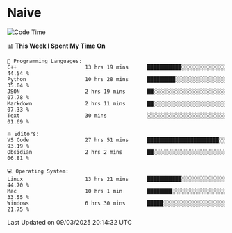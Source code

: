 # Naive
<!-- ## 日拱一卒，功不唐捐 -->
<!-- [![GitHub Streak](https://streak-stats.demolab.com/?user=XiaoXKKK)](https://git.io/streak-stats) -->
<!--START_SECTION:waka-->
![Code Time](http://img.shields.io/badge/Code%20Time-333%20hrs%2010%20mins-blue)

📊 **This Week I Spent My Time On** 

```text
💬 Programming Languages: 
C++                      13 hrs 19 mins      ███████████░░░░░░░░░░░░░░   44.54 % 
Python                   10 hrs 28 mins      █████████░░░░░░░░░░░░░░░░   35.04 % 
JSON                     2 hrs 19 mins       ██░░░░░░░░░░░░░░░░░░░░░░░   07.78 % 
Markdown                 2 hrs 11 mins       ██░░░░░░░░░░░░░░░░░░░░░░░   07.33 % 
Text                     30 mins             ░░░░░░░░░░░░░░░░░░░░░░░░░   01.69 % 

🔥 Editors: 
VS Code                  27 hrs 51 mins      ███████████████████████░░   93.19 % 
Obsidian                 2 hrs 2 mins        ██░░░░░░░░░░░░░░░░░░░░░░░   06.81 % 

💻 Operating System: 
Linux                    13 hrs 21 mins      ███████████░░░░░░░░░░░░░░   44.70 % 
Mac                      10 hrs 1 min        ████████░░░░░░░░░░░░░░░░░   33.55 % 
Windows                  6 hrs 30 mins       █████░░░░░░░░░░░░░░░░░░░░   21.75 % 
```


 Last Updated on 09/03/2025 20:14:32 UTC
<!--END_SECTION:waka-->
